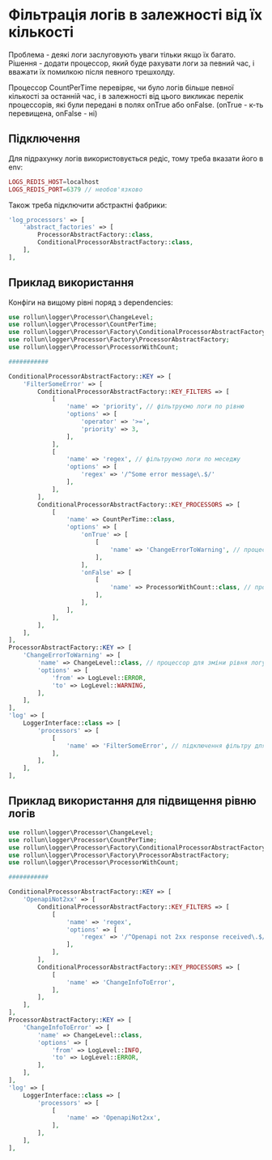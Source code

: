 # Фільтрація логів в залежності від їх кількості

Проблема - деякі логи заслуговують уваги тільки якщо їх багато. Рішення - додати процессор, який буде рахувати логи за певний час, і вважати їх помилкою після певного трешхолду.

Процессор CountPerTime перевіряє, чи було логів більше певної кількості за останній час, і в залежності від цього викликає перелік процессорів, які були передані в полях onTrue або onFalse. (onTrue - к-ть перевищена, onFalse - ні)

## Підключення

Для підрахунку логів використовується редіс, тому треба вказати його в env:

```php
LOGS_REDIS_HOST=localhost
LOGS_REDIS_PORT=6379 // необов'язково
```

Також треба підключити абстрактні фабрики:

```php
'log_processors' => [
    'abstract_factories' => [
        ProcessorAbstractFactory::class,
        ConditionalProcessorAbstractFactory::class,
    ],
],
```

## Приклад використання

Конфіги на вищому рівні поряд з dependencies:

```php
use rollun\logger\Processor\ChangeLevel;
use rollun\logger\Processor\CountPerTime;
use rollun\logger\Processor\Factory\ConditionalProcessorAbstractFactory;
use rollun\logger\Processor\Factory\ProcessorAbstractFactory;
use rollun\logger\Processor\ProcessorWithCount;

###########

ConditionalProcessorAbstractFactory::KEY => [
    'FilterSomeError' => [
        ConditionalProcessorAbstractFactory::KEY_FILTERS => [
            [
                'name' => 'priority', // фільтруємо логи по рівню
                'options' => [
                    'operator' => '>=',
                    'priority' => 3,
                ],
            ],
            [
                'name' => 'regex', // фільтруємо логи по меседжу
                'options' => [
                    'regex' => '/^Some error message\.$/'
                ],
            ],
        ],
        ConditionalProcessorAbstractFactory::KEY_PROCESSORS => [
            [
                'name' => CountPerTime::class,
                'options' => [
                    'onTrue' => [
                        [
                            'name' => 'ChangeErrorToWarning', // процессор при перевищенні к-ті
                        ],
                    ],
                    'onFalse' => [
                        [
                            'name' => ProcessorWithCount::class, // процессор, якщо к-ть не перевищено - просто логує поточну к-ть
                        ],
                    ],
                ],
            ],
        ],
    ],
],
ProcessorAbstractFactory::KEY => [
    'ChangeErrorToWarning' => [
        'name' => ChangeLevel::class, // процессор для зміни рівня логу
        'options' => [
            'from' => LogLevel::ERROR,
            'to' => LogLevel::WARNING,
        ],
    ],
],
'log' => [
    LoggerInterface::class => [
        'processors' => [
            [
                'name' => 'FilterSomeError', // підключення фільтру для логеру
            ],
        ],
    ],
],
```

## Приклад використання для підвищення рівню логів

```php
use rollun\logger\Processor\ChangeLevel;
use rollun\logger\Processor\CountPerTime;
use rollun\logger\Processor\Factory\ConditionalProcessorAbstractFactory;
use rollun\logger\Processor\Factory\ProcessorAbstractFactory;
use rollun\logger\Processor\ProcessorWithCount;

###########

ConditionalProcessorAbstractFactory::KEY => [
    'OpenapiNot2xx' => [
        ConditionalProcessorAbstractFactory::KEY_FILTERS => [
            [
                'name' => 'regex',
                'options' => [
                    'regex' => '/^Openapi not 2xx response received\.$/'
                ],
            ],
        ],
        ConditionalProcessorAbstractFactory::KEY_PROCESSORS => [
            [
                'name' => 'ChangeInfoToError',
            ],
        ],
    ],
],
ProcessorAbstractFactory::KEY => [
    'ChangeInfoToError' => [
        'name' => ChangeLevel::class,
        'options' => [
            'from' => LogLevel::INFO,
            'to' => LogLevel::ERROR,
        ],
    ],
],
'log' => [
    LoggerInterface::class => [
        'processors' => [
            [
                'name' => 'OpenapiNot2xx',
            ],
        ],
    ],
],
```